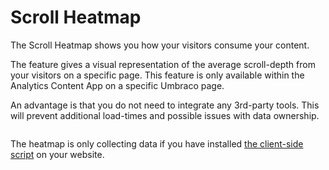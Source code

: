 # Scroll Heatmap

The Scroll Heatmap shows you how your visitors consume your content.

The feature gives a visual representation of the average scroll-depth from your visitors on a specific page. This feature is only available within the Analytics Content App on a specific Umbraco page.

An advantage is that you do not need to integrate any 3rd-party tools. This will prevent additional load-times and possible issues with data ownership.

![]()

The heatmap is only collecting data if you have installed [the client-side script](/analytics/clientside-events-and-additional-javascript-files/) on your website.
